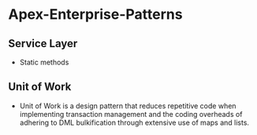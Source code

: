 # Apex-Enterprise-Patterns

## Service Layer

* Static methods

## Unit of Work
* Unit of Work is a design pattern that reduces repetitive code when implementing transaction management and the coding overheads of adhering to DML bulkification through extensive use of maps and lists.

